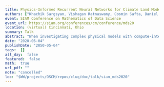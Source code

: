 ```yaml
---
title: Physics-Informed Recurrent Neural Networks for Climate Land Models
authors: ["Khachik Sargsyan, Vishagan Ratnaswamy, Cosmin Safta, Daniel Ricciuto"]
event: SIAM Conference on Mathematics of Data Science
event_url: https://siam.org/conferences/cm/conference/mds20
location: (virtual) Cincinnati, Ohio
summary: Talk
abstract: "When investigating complex physical models with compute-intensive tasks, such as uncertainty quantification or model calibration, a surrogate construction is often a necessary step. Using an ensemble of model training simulations, the development of a model surrogate is cast as a supervised machine learning (ML) problem. For expensive models with a large number of input parameters, the critical challenge is to create high-fidelity surrogates with as few model training evaluations as possible. Our application of interest is a simplified land model (sELM) mimicking the land component of the Energy Exascale Earth System Model (E3SM), and simulating the feedback between the climate and carbon interactions while accounting for the biochemistry.<br>We build on a long-short term memory (LSTM) recurrent neural network, taking into account the already known interactions between input processes and output QoIs. Such a physics-informed architecture is shown to outperform vanilla implementations of LSTM or feed-forward neural networks. We then employ the resulting tree-LSTM surrogates to carry out global sensitivity analysis and model calibration given observational data on select QoIs.<br><br><br>"
date: "2020-05-04"
publishDate: "2050-05-04"
tags:  []
all_day:  false
featured:  false
math:  true
url_pdf: ""
note: "cancelled"
loc: "$WW/projects/OSCM/repos/cluq/doc/talk/siam_mds2020"
---
```

